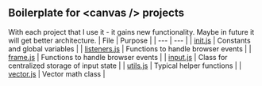 ## Boilerplate for \<canvas /\> projects
With each project that I use it - it gains new functionality. Maybe in future it will get better architecture.
| File | Purpose |
| --- | --- |
| [init.js](#init.js) | Constants and global variables |
| [listeners.js](#listeners.js) | Functions to handle browser events |
| [frame.js](#frame.js) | Functions to handle browser events |
| [input.js](#input.js) | Class for centralized storage of input state |
| [utils.js](#utils.js) | Typical helper functions |
| [vector.js](#vector.js) | Vector math class |